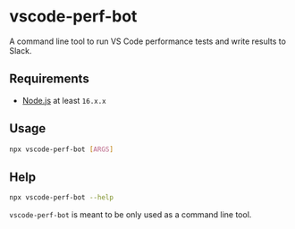 # vscode-perf-bot
A command line tool to run VS Code performance tests and write results to Slack.

## Requirements

- [Node.js](https://nodejs.org/en/) at least `16.x.x`

## Usage

```sh
npx vscode-perf-bot [ARGS]
```

## Help

```sh
npx vscode-perf-bot --help
```

`vscode-perf-bot` is meant to be only used as a command line tool.
